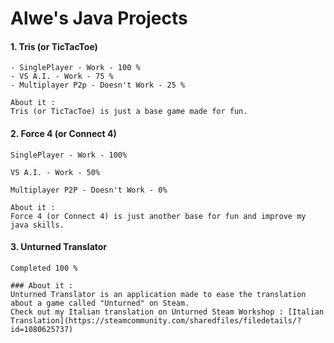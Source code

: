 # Alwe's Java Projects
#### 1. Tris (or TicTacToe)

    - SinglePlayer - Work - 100 %
    - VS A.I. - Work - 75 %
    - Multiplayer P2p - Doesn't Work - 25 %
    
    About it :
    Tris (or TicTacToe) is just a base game made for fun.
    
#### 2. Force 4 (or Connect 4)

    SinglePlayer - Work - 100%
    
    VS A.I. - Work - 50%
    
    Multiplayer P2P - Doesn't Work - 0%
    
    About it :
    Force 4 (or Connect 4) is just another base for fun and improve my java skills.
    
#### 3. Unturned Translator
    Completed 100 %
    
    ### About it :
    Unturned Translator is an application made to ease the translation about a game called "Unturned" on Steam.
    Check out my Italian translation on Unturned Steam Workshop : [Italian Translation](https://steamcommunity.com/sharedfiles/filedetails/?id=1080625737)
